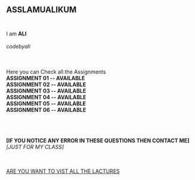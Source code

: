 ## ASSLAMUALIKUM<br /><br />
 I am **ALI** 
 <br /><br />
 *codebyali*
 <br /><br /><br /><br />
 Here you can Check all the Assignments <br />
 **ASSIGNMENT 01 -- AVAILABLE**<br />
 **ASSIGNMENT 02 -- AVAILABLE**<br />
 **ASSIGNMENT 03 -- AVAILABLE**<br />
 **ASSIGNMENT 04 -- AVAILABLE**<br />
 **ASSIGNMENT 05 -- AVAILABLE**<br />
 **ASSIGNMENT 06 -- AVAILABLE**<br />

 <br /><br /><br />
 **[IF YOU NOTICE ANY ERROR IN THESE QUESTIONS THEN CONTACT ME]**
 <br />
 *[JUST FOR MY CLASS]*
 <br /><br /><br />
 
 [ARE YOU WANT TO VIST ALL THE LACTURES](https://github.com/codewithprofessor/all_lacture)
 
